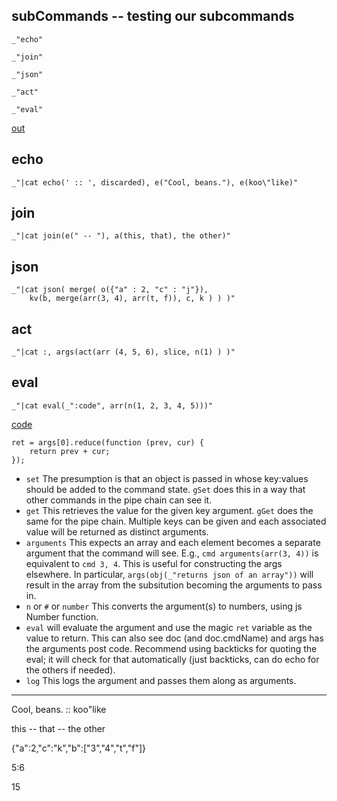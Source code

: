 subCommands -- testing our subcommands
---

    _"echo"

    _"join"

    _"json"

    _"act"

    _"eval"

[out](# "save:")


## echo

    _"|cat echo(' :: ', discarded), e("Cool, beans."), e(koo\"like)"

## join

    _"|cat join(e(" -- "), a(this, that), the other)"

## json

    _"|cat json( merge( o({"a" : 2, "c" : "j"}), 
        kv(b, merge(arr(3, 4), arr(t, f)), c, k ) ) )"

## act

    _"|cat :, args(act(arr (4, 5, 6), slice, n(1) ) )"

## eval

    _"|cat eval(_":code", arr(n(1, 2, 3, 4, 5)))"



[code]()

    ret = args[0].reduce(function (prev, cur) {
        return prev + cur;
    });


* `set` The presumption is that an object is passed in whose key:values should
  be added to the command state. 
  `gSet` does this in a way that other commands in the pipe chain can
  see it. 
* `get` This retrieves the value for the given key argument. `gGet` does the
  same for the pipe chain. Multiple keys can be given and each associated
  value will be
  returned as distinct arguments. 
* `arguments` This expects an array and each element becomes a separate
  argument that the command will see. E.g., `cmd arguments(arr(3, 4))` is
  equivalent to `cmd 3, 4`. This is useful for constructing the args
  elsewhere. In particular, `args(obj(_"returns json of an array"))` will
  result in the array from the subsitution becoming the arguments to pass in.  
* `n` or `#` or `number` This converts the argument(s) to numbers, using js Number function.
* `eval` will evaluate the argument and use the magic `ret` variable as the value to
  return. This can also see doc (and doc.cmdName) and args has the arguments post code.
  Recommend using backticks for quoting the eval; it will check for
  that automatically (just backticks, can do echo for the others if needed).
* `log` This logs the argument and passes them along as arguments. 

---
Cool, beans. :: koo"like

this -- that -- the other

{"a":2,"c":"k","b":["3","4","t","f"]}

5:6

15
